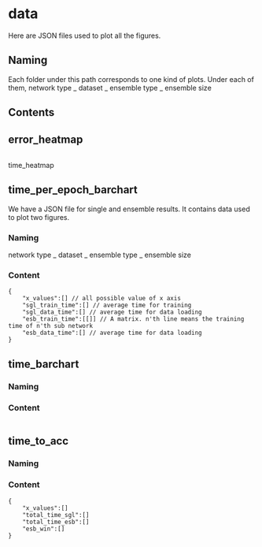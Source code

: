 # data

Here are JSON files used to plot all the figures.

## Naming

Each folder under this path corresponds to one kind of plots. Under each of them, network type _ dataset _ ensemble type _ ensemble size

## Contents

## error_heatmap

```

```

time_heatmap



## time_per_epoch_barchart

We have a JSON file for single and ensemble results. It contains data used to plot two figures.

### Naming

network type _ dataset _ ensemble type _ ensemble size

### Content

```
{
	"x_values":[] // all possible value of x axis
    "sgl_train_time":[] // average time for training
    "sgl_data_time":[] // average time for data loading
    "esb_train_time":[[]] // A matrix. n'th line means the training time of n'th sub network
    "esb_data_time":[] // average time for data loading
}
```

## time_barchart

### Naming

### Content

```

```

## time_to_acc

### Naming

### Content

```
{
	"x_values":[]
	"total_time_sgl":[]
	"total_time_esb":[]
	"esb_win":[]
}
```

